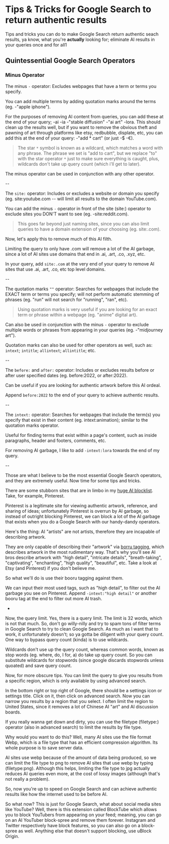 # Tips & Tricks for Google Search to return authentic results

Tips and tricks you can do to make Google Search return authentic seach results, ya know, what you're **actually** looking for; eliminate AI results in your queries once and for all1

## Quintessential Google Search Operators


### Minus Operator

The minus ```-``` operator: Excludes webpages that have a term or terms you specify. 

You can add multiple terms by adding quotation marks around the terms (eg. -"apple iphone").

For the purposes of removing AI content from queries, you can add these at the end of your query; -ai -ia -"stable diffusion" -"ai art" -lora. This should clean up the results well, but if you want to remove the obvious theft and pawning of art through platforms like etsy, redbubble, displate, etc, you can add this at the end of your query: -"add * cart" (or just -$ -€). 
> The star ```*``` symbol is known as a wildcard, which matches a word with any phrase. The phrase we set is "add to cart", but we replace "to" with the star operator ```*``` just to make sure everything is caught, plus, wildcards don't take up query count (which i'll get to later).

The minus operator can be used in conjunction with any other operator.

--

The ```site:``` operator: Includes or excludes a website or domain you specify (eg. site:youtube.com -- will limit all results to the domain YouTube.com).

You can add the minus ```-``` operator in front of the site (site:) operator to exclude sites you DON'T want to see (eg. -site:reddit.com). 
> This goes far beyond just naming sites, since you can also limit queries to have a domain extension of your choosing (eg. site:.com).

Now, let's apply this to remove much of this AI filth.

Limiting the query to only have .com will remove a lot of the AI garbage, since a lot of AI sites use domains that end in .ai, .art, .co, .xyz, etc. 

In your query, add ```site:.com``` at the very end of your query to remove AI sites that use .ai, .art, .co, etc top level domains.

--

The quotation marks ```""``` operator: Searches for webpages that include the EXACT term or terms you specify; will not perform automatic stemming of phrases (eg. "run" will not search for "running", "ran", etc).

> Using quotation marks is very useful if you are looking for an exact term or phrase within a webpage (eg. "anime" digital art).

Can also be used in conjunction with the minus ```-``` operator to exclude multiple words or phrases from appearing in your queries (eg. -"midjourney art").

Quotation marks can also be used for other operators as well, such as: ```intext```; ```intitle```; ```allintext```; ```allintitle```; etc.

-- 

The ```before:``` and ```after:``` operator: Includes or excludes results before or after user specified dates (eg. before:2022, or after:2022).

Can be useful if you are looking for authentic artwork before this AI ordeal. 

Append ```before:2022``` to the end of your query to achieve authentic results.

-- 

The ```intext:``` operator: Searches for webpages that include the term(s) you specify that exist in their content (eg. intext:animation); similar to the quotation marks operator.

Useful for finding terms that exist within a page's content, such as inside paragraphs, header and footers, comments, etc.

For removing AI garbage, I like to add ```-intext:lora``` towards the end of my query.

--

Those are what I believe to be the most essential Google Search operators, and they are extremely useful. Now time for some tips and tricks.

There are some stubborn sites that are in limbo in my [huge AI blocklist](https://github.com/laylavish/uBlockOrigin-HUGE-AI-Blocklist). Take, for example, Pinterest.

Pinterest is a legitimate site for viewing authentic artwork, reference, and sharing of ideas; unfortunately Pinterest is overrun by AI garbage, so instead of outright blocking Pinterest, we can block a lot of the AI garbage that exists when you do a Google Search with our handy-dandy operators.

Here's the thing: AI "artists" are not artists, therefore they are incapable of describing artwork. 

They are only capable of describing their "artwork" via [borru tagging](https://danbooru.donmai.us/wiki_pages/howto:tag), which describes artwork in the most rudimentary way. That's why you'll see AI bros describe artwork with "high detail", "intricate details", "breath-taking", "captivating", "enchanting", "high quality", "beautiful", etc. Take a look at Etsy (and Pinterest) if you don't believe me.

So what we'll do is use their booru tagging against them. 

We can input their most used tags, such as "high detail", to filter out the AI garbage you see on Pinterest. Append ```-intext:"high detail"``` or another booru tag at the end to filter out more AI trash.

-

Now, the query limit. Yes, there is a query limit. The limit is 32 words, which is not that much. So, don't go willy-nilly and try to spam tons of filter terms in Google Search to try to clean Google Search. As much as I want that to work, it unfortunately doesn't; so ya gotta be diligent with your query count. One way to bypass query count (kinda) is to use wildcards.

Wildcards don't use up the query count, whereas common words, known as stop words (eg. where, do, I for, a) do take up query count. So you can substitute wildcards for stopwords (since google discards stopwords unless quoated) and save query count.

Now, for more obscure tips. You can limit the query to give you results from a specific region, which is only available by using advanced search.

In the bottom right or top right of Google, there should be a settings icon or settings title. Click on it, then click on advanced search. Now you can narrow you results by a region that you select. I often limit the region to United States, since it removes a lot of Chinese AI "art" and AI discussion boards.

If you really wanna get down and dirty, you can use the filetype (filetype:) operator (also in advanced search) to limit the results by file type.

Why would you want to do this? Well, many AI sites use the file format Webp, which is a file type that has an efficient compression algorithm. Its whole purpose is to save server data.

AI sites use webp because of the amount of data being produced, so we can limit the file type to png to remove AI sites that use webp by typing (filetype:png). Although this helps, limiting the file type to jpg actually reduces AI queries even more, at the cost of lossy images (although that's not really a problem).

So, now you're up to speed on Google Search and can achieve authentic results like how the internet used to be before AI.

So what now? This is just for Google Search, what about social media sites like YouTube? Well, there is this extension called BlockTube which allows you to block YouTubers from appearing on your feed; meaning, you can go on an AI YouTuber block-spree and remove them forever. Instagram and Twitter respectively have block features, so you can also go on a block-spree as well. Anything else that doesn't support blocking, use uBlock Origin.
